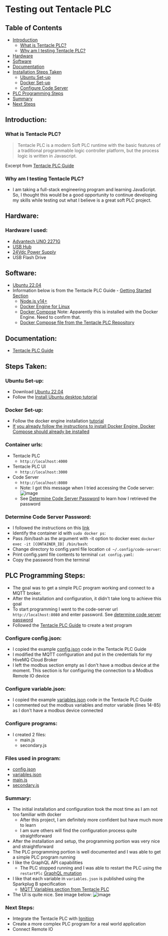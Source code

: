 # Testing out Tentacle PLC

## Table of Contents  
- [Introduction](#introduction)  
    - [What is Tentacle PLC?](#what-is-tentacle-plc)
    - [Why am I testing Tentacle PLC?](#why-am-i-testing-tentacle-plc)
- [Hardware](#hardware)
- [Software](#software)
- [Documentation](#documentation)
- [Installation Steps Taken](#steps-taken)
    - [Ubuntu Set-up](#ubuntu-set-up)
    - [Docker Set-up](#docker-set-up) 
    - [Configure Code Server](#configure-code-server)  
- [PLC Programming Steps](#plc-programming-steps)
- [Summary](#summary)
- [Next Steps](#next-steps)

## Introduction:
### What is Tentacle PLC?
> Tentacle PLC is a modern Soft PLC runtime with the basic features of a traditional programmable logic controller platform, but the process logic is written in Javascript.

Excerpt from [Tentacle PLC Guide](https://www.tentacleplc.com/guide/)

### Why am I testing Tentacle PLC?
- I am taking a full-stack engineering program and learning JavaScript. So, I thought this would be a good opportunity to continue developing my skills while testing out what I believe is a great soft PLC project.

## Hardware:
### Hardware I used:
- [Advantech UNO 2271G](https://www.advantech.com/products/1-2mlj9a/uno-2271g/mod_dc90e0bd-6f2f-47d1-ad72-0e4bd245407d)
- [USB Hub](https://www.staples.com/nxt-technologies-4-port-usb-2-0-hub-nx56850/product_24401668)
- [24Vdc Power Supply](https://www.automationdirect.com/adc/shopping/catalog/power_products_(electrical)/dc_power_supplies/rhino_select_(din_rail)/psb-s_series/psb24-060s)
- USB Flash Drive

## Software:
- [Ubuntu 22.04](https://ubuntu.com/download/desktop)
- Information below is from the Tentacle PLC Guide - [Getting Started Section](https://www.tentacleplc.com/guide/getting-started.html#prerequisites)
    - [Node.js v14+](https://nodejs.org/)
    - [Docker Engine for Linux](https://docs.docker.com/engine/install/ubuntu/)
    - [Docker Compose](https://docs.docker.com/compose/install/) Note: Apparently this is installed with the Docker Engine. Need to confirm that.
    - [Docker Compose file from the Tentacle PLC Repository](https://gitlab.com/joyja/tentacle-plc/-/raw/main/docker-compose.yml?inline=false)

## Documentation:
- [Tentacle PLC Guide](https://www.tentacleplc.com/guide/)

## Steps Taken:
### Ubuntu Set-up:
- Download [Ubuntu 22.04](https://ubuntu.com/download/desktop)
- Follow the [Install Ubuntu desktop tutorial](https://ubuntu.com/tutorials/install-ubuntu-desktop#2-download-an-ubuntu-image)

### Docker Set-up:
- Follow the docker engine installation [tutorial](https://docs.docker.com/engine/install/ubuntu/#install-using-the-repository)
- [If you already follow the instructions to install Docker Engine, Docker Compose should already be installed](https://docs.docker.com/compose/install/#install-compose-on-linux-systems)

### Container urls:
- Tentacle PLC
    - ```http://localhost:4000```
- Tentacle PLC UI
    - ```http://localhost:3000```
- Code Server
    - ```http://localhost:8080```
    - Note: I got this message when I tried accessing the Code server:
    ![image](https://user-images.githubusercontent.com/48938478/170784283-1dbb2edf-8368-4be3-ba27-79472bd79c64.png)
    - See [Determine Code Server Password](#determine-code-server-password) to learn how I retrieved the password

### Determine Code Server Password:
- I followed the instructions on this [link](https://www.baeldung.com/ops/docker-container-filesystem#2-spawning-a-shell-in-a-running-container)
- Identify the container id with ```sudo docker ps```:
- Pass /bin/bash as the argument with -it option to docker exec ```docker exec -it [CONTAINER_ID] /bin/bash```:
- Change directory to config.yaml file location ```cd ~/.config/code-server```:
- Print config.yaml file contents to terminal ```cat config.yaml```:
- Copy the password from the terminal

## PLC Programming Steps:
- The goal was to get a simple PLC program working and connect to a MQTT broker.
- After the installation and configuration, it didn't take long to achieve this goal
- To start programming I went to the code-server url ```http://localhost:8080``` and enter password. See [determine code server password](#determine-code-server-password)
- Followed the [Tentacle PLC Guide](https://www.tentacleplc.com/guide/directory-structure.html#the-runtime-directory) to create a test program

### Configure config.json:
- I copied the example [config.json](https://www.tentacleplc.com/guide/directory-structure.html#the-config-json-file) code in the Tentacle PLC Guide
- I modified the MQTT configuration and put in the credentials for my HiveMQ Cloud Broker
- I left the modbus section empty as I don't have a modbus device at the moment. This section is for configuring the connection to a Modbus Remote IO device

### Configure variable.json:
- I copied the example [variables.json](https://www.tentacleplc.com/guide/variables.html#variables-json) code in the Tentacle PLC Guide
- I commented out the modbus variables and motor variable (lines 14-85) as I don't have a modbus device connected

### Configure programs:
- I created 2 files:
    - main.js
    - secondary.js

### Files used in program:
- [config.json](https://github.com/aott33/tentacle-plc-testing/blob/main/config.json)
- [variables.json](https://github.com/aott33/tentacle-plc-testing/blob/main/variables.json)
- [main.js](https://github.com/aott33/tentacle-plc-testing/blob/main/main.js)
- [secondary.js](https://github.com/aott33/tentacle-plc-testing/blob/main/secondary.js)

### Summary:
- The initial installation and configuration took the most time as I am not too familiar with docker
    - After this project, I am definitely more confident but have much more to learn
    - I am sure others will find the configuration process quite straightforward
- After the installation and setup, the programming portion was very nice and straightforward
- The PLC programming portion is well documented and I was able to get a simple PLC program running
- I like the GraphQL API capabilities
    - The PLC stopped running and I was able to restart the PLC using the `restartPlc` [GraphQL mutation](https://www.tentacleplc.com/guide/graphql.html#mutation)
- I like that each variable in `variables.json` is published using the Sparkplug B specification
    - [MQTT Variables section from Tentacle PLC](https://www.tentacleplc.com/guide/mqtt.html#variables)
- The UI is quite nice. See image below:
    ![image](https://user-images.githubusercontent.com/48938478/170809036-0ef305c3-bd23-430b-828d-34a1566f3d49.png)

### Next Steps:
- Integrate the Tentacle PLC with [Ignition](https://inductiveautomation.com/)
- Create a more complex PLC program for a real world application
- Connect Remote IO
